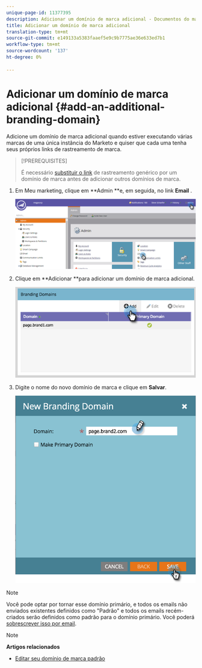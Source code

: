 ```yaml
---
unique-page-id: 11377395
description: Adicionar um domínio de marca adicional - Documentos do marketing - Documentação do produto
title: Adicionar um domínio de marca adicional
translation-type: tm+mt
source-git-commit: e149133a5383faaef5e9c9b7775ae36e633ed7b1
workflow-type: tm+mt
source-wordcount: '137'
ht-degree: 0%

---
```



# Adicionar um domínio de marca adicional {#add-an-additional-branding-domain}

Adicione um domínio de marca adicional quando estiver executando várias marcas de uma única instância do Marketo e quiser que cada uma tenha seus próprios links de rastreamento de marca.

>[!PREREQUISITES]
>
>É necessário [substituir o link](edit-your-default-branding-domain.md) de rastreamento genérico por um domínio de marca antes de adicionar outros domínios de marca.

1. Em Meu marketing, clique em **Admin **e, em seguida, no link **Email** .

   ![](assets/image2016-6-29-16-3a42-3a20.png)

1. Clique em **Adicionar **para adicionar um domínio de marca adicional.

   ![](assets/two.png)

1. Digite o nome do novo domínio de marca e clique em **Salvar**.

   ![](assets/three.png)

>[!NOTE]
>
>Você pode optar por tornar esse domínio primário, e todos os emails não enviados existentes definidos como &quot;Padrão&quot; e todos os emails recém-criados serão definidos como padrão para o domínio primário. Você poderá [sobrescrever isso por email](overwrite-primary-domain-for-emails.md).

>[!NOTE]
>
>**Artigos relacionados**
>
>* [Editar seu domínio de marca padrão](edit-your-default-branding-domain.md)

>



